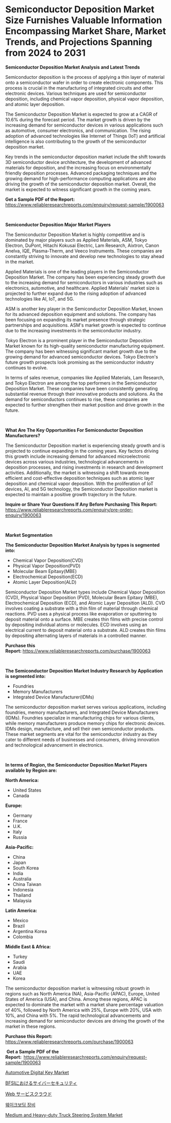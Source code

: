 <p><h1>Semiconductor Deposition Market Size Furnishes Valuable Information Encompassing Market Share, Market Trends, and Projections Spanning from 2024 to 2031</h1></p><p><strong>Semiconductor Deposition Market Analysis and Latest Trends</strong></p>
<p><p>Semiconductor deposition is the process of applying a thin layer of material onto a semiconductor wafer in order to create electronic components. This process is crucial in the manufacturing of integrated circuits and other electronic devices. Various techniques are used for semiconductor deposition, including chemical vapor deposition, physical vapor deposition, and atomic layer deposition.</p><p>The Semiconductor Deposition Market is expected to grow at a CAGR of 10.6% during the forecast period. The market growth is driven by the increasing demand for semiconductor devices in various applications such as automotive, consumer electronics, and communication. The rising adoption of advanced technologies like Internet of Things (IoT) and artificial intelligence is also contributing to the growth of the semiconductor deposition market.</p><p>Key trends in the semiconductor deposition market include the shift towards 3D semiconductor device architecture, the development of advanced materials for deposition, and the increasing focus on environmentally friendly deposition processes. Advanced packaging techniques and the growing demand for high-performance computing applications are also driving the growth of the semiconductor deposition market. Overall, the market is expected to witness significant growth in the coming years.</p></p>
<p><strong>Get a Sample PDF of the Report:&nbsp;</strong> <a href="https://www.reliableresearchreports.com/enquiry/request-sample/1900063">https://www.reliableresearchreports.com/enquiry/request-sample/1900063</a></p>
<p>&nbsp;</p>
<p><strong>Semiconductor Deposition Major Market Players</strong></p>
<p><p>The Semiconductor Deposition Market is highly competitive and is dominated by major players such as Applied Materials, ASM, Tokyo Electron, DuPont, Hitachi Kokusai Electric, Lam Research, Aixtron, Canon Anelva, IQE, Plasma-Therm, and Veeco Instruments. These companies are constantly striving to innovate and develop new technologies to stay ahead in the market.</p><p>Applied Materials is one of the leading players in the Semiconductor Deposition Market. The company has been experiencing steady growth due to the increasing demand for semiconductors in various industries such as electronics, automotive, and healthcare. Applied Materials' market size is projected to further expand due to the rising adoption of advanced technologies like AI, IoT, and 5G.</p><p>ASM is another key player in the Semiconductor Deposition Market, known for its advanced deposition equipment and solutions. The company has been focusing on expanding its market presence through strategic partnerships and acquisitions. ASM's market growth is expected to continue due to the increasing investments in the semiconductor industry.</p><p>Tokyo Electron is a prominent player in the Semiconductor Deposition Market known for its high-quality semiconductor manufacturing equipment. The company has been witnessing significant market growth due to the growing demand for advanced semiconductor devices. Tokyo Electron's future growth prospects look promising as the semiconductor industry continues to evolve.</p><p>In terms of sales revenue, companies like Applied Materials, Lam Research, and Tokyo Electron are among the top performers in the Semiconductor Deposition Market. These companies have been consistently generating substantial revenue through their innovative products and solutions. As the demand for semiconductors continues to rise, these companies are expected to further strengthen their market position and drive growth in the future.</p></p>
<p>&nbsp;</p>
<p><strong>What Are The Key Opportunities For Semiconductor Deposition Manufacturers?</strong></p>
<p><p>The Semiconductor Deposition market is experiencing steady growth and is projected to continue expanding in the coming years. Key factors driving this growth include increasing demand for advanced microelectronic devices across various industries, technological advancements in deposition processes, and rising investments in research and development activities. Additionally, the market is witnessing a shift towards more efficient and cost-effective deposition techniques such as atomic layer deposition and chemical vapor deposition. With the proliferation of IoT devices, AI, and 5G technology, the Semiconductor Deposition market is expected to maintain a positive growth trajectory in the future.</p></p>
<p><strong>Inquire or Share Your Questions If Any Before Purchasing This Report:</strong> <a href="https://www.reliableresearchreports.com/enquiry/pre-order-enquiry/1900063">https://www.reliableresearchreports.com/enquiry/pre-order-enquiry/1900063</a></p>
<p>&nbsp;</p>
<p><strong>Market Segmentation</strong></p>
<p><strong>The Semiconductor Deposition Market Analysis by types is segmented into:</strong></p>
<p><ul><li>Chemical Vapor Deposition(CVD)</li><li>Physical Vapor Deposition(PVD)</li><li>Molecular Beam Epitaxy(MBE)</li><li>Electrochemical Deposition(ECD)</li><li>Atomic Layer Deposition(ALD)</li></ul></p>
<p><p>Semiconductor Deposition Market types include Chemical Vapor Deposition (CVD), Physical Vapor Deposition (PVD), Molecular Beam Epitaxy (MBE), Electrochemical Deposition (ECD), and Atomic Layer Deposition (ALD). CVD involves coating a substrate with a thin film of material through chemical reactions. PVD uses a physical process like evaporation or sputtering to deposit material onto a surface. MBE creates thin films with precise control by depositing individual atoms or molecules. ECD involves using an electrical current to deposit material onto a substrate. ALD creates thin films by depositing alternating layers of materials in a controlled manner.</p></p>
<p><strong>Purchase this Report:&nbsp;</strong><a href="https://www.reliableresearchreports.com/purchase/1900063">https://www.reliableresearchreports.com/purchase/1900063</a></p>
<p>&nbsp;</p>
<p><strong>The Semiconductor Deposition Market Industry Research by Application is segmented into:</strong></p>
<p><ul><li>Foundries</li><li>Memory Manufacturers</li><li>Integrated Device Manufacturer(IDMs)</li></ul></p>
<p><p>The semiconductor deposition market serves various applications, including foundries, memory manufacturers, and Integrated Device Manufacturers (IDMs). Foundries specialize in manufacturing chips for various clients, while memory manufacturers produce memory chips for electronic devices. IDMs design, manufacture, and sell their own semiconductor products. These market segments are vital for the semiconductor industry as they cater to different needs of businesses and consumers, driving innovation and technological advancement in electronics.</p></p>
<p>&nbsp;</p>
<p><strong>In terms of Region, the Semiconductor Deposition Market Players available by Region are:</strong></p>
<p>
    <p> <strong> North America: </strong>
        <ul>
            <li>United States</li>
            <li>Canada</li>
        </ul>
        </p> 
    <p> <strong> Europe: </strong>
        <ul>
            <li>Germany</li>
            <li>France</li>
            <li>U.K.</li>
            <li>Italy</li>
            <li>Russia</li>
        </ul>
        </p> 
    <p> <strong> Asia-Pacific: </strong>
        <ul>
            <li>China</li>
            <li>Japan</li>
            <li>South Korea</li>
            <li>India</li>
            <li>Australia</li>
            <li>China Taiwan</li>
            <li>Indonesia</li>
            <li>Thailand</li>
            <li>Malaysia</li>
        </ul>
        </p> 
    <p> <strong> Latin America: </strong>
        <ul>
            <li>Mexico</li>
            <li>Brazil</li>
            <li>Argentina Korea</li>
            <li>Colombia</li>
        </ul>
        </p> 
    <p> <strong> Middle East & Africa: </strong>
        <ul>
            <li>Turkey</li>
            <li>Saudi</li>
            <li>Arabia</li>
            <li>UAE</li>
            <li>Korea</li>
        </ul>
    </p>
    </p>
<p><p>The semiconductor deposition market is witnessing robust growth in regions such as North America (NA), Asia-Pacific (APAC), Europe, United States of America (USA), and China. Among these regions, APAC is expected to dominate the market with a market share percentage valuation of 40%, followed by North America with 25%, Europe with 20%, USA with 10%, and China with 5%. The rapid technological advancements and increasing demand for semiconductor devices are driving the growth of the market in these regions.</p></p>
<p><strong>Purchase this Report: </strong><a href="https://www.reliableresearchreports.com/purchase/1900063">https://www.reliableresearchreports.com/purchase/1900063</a></p>
<p>&nbsp;<strong>Get a Sample PDF of the Report:&nbsp;&nbsp;</strong><a href="https://www.reliableresearchreports.com/enquiry/request-sample/1900063">https://www.reliableresearchreports.com/enquiry/request-sample/1900063</a></p>
<p><strong></strong></p>
<p><p><a href="https://issuu.com/reportprime-2/docs/automotive-digital-key-market-size-2030.pptx">Automotive Digital Key Market</a></p><p><a href="https://github.com/cnnriuez22368/Market-Research-Report-List-1/blob/main/395587111673.md">BFSIにおけるサイバーセキュリティ</a></p><p><a href="https://github.com/zekaoe592392/Market-Research-Report-List-1/blob/main/811146611672.md">Web サービスクラウド</a></p><p><a href="https://github.com/iansanftyord09878/Market-Research-Report-List-1/blob/main/270699310786.md">웨이크보딩 장비</a></p><p><a href="https://issuu.com/reportprime-2/docs/medium-and-heavy-duty-truck-steering-system-market">Medium and Heavy-duty Truck Steering System Market</a></p></p>